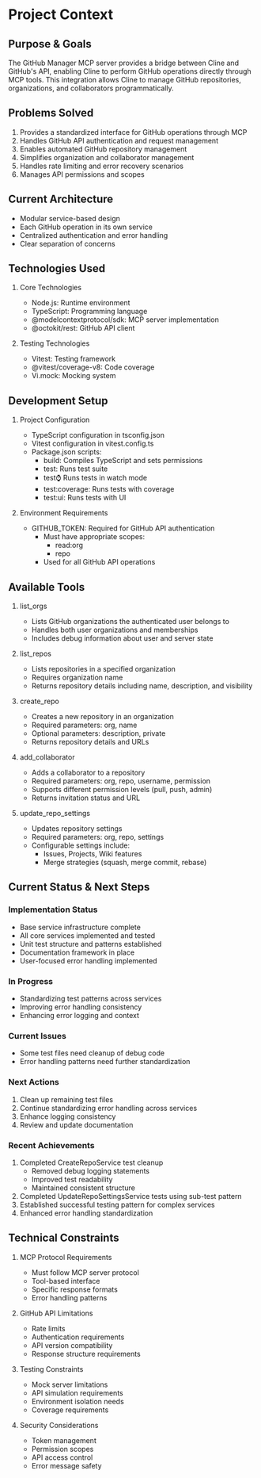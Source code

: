 # Project Context

## Purpose & Goals
The GitHub Manager MCP server provides a bridge between Cline and GitHub's API, enabling Cline to perform GitHub operations directly through MCP tools. This integration allows Cline to manage GitHub repositories, organizations, and collaborators programmatically.

## Problems Solved
1. Provides a standardized interface for GitHub operations through MCP
2. Handles GitHub API authentication and request management
3. Enables automated GitHub repository management
4. Simplifies organization and collaborator management
5. Handles rate limiting and error recovery scenarios
6. Manages API permissions and scopes

## Current Architecture
- Modular service-based design
- Each GitHub operation in its own service
- Centralized authentication and error handling
- Clear separation of concerns

## Technologies Used
1. Core Technologies
   - Node.js: Runtime environment
   - TypeScript: Programming language
   - @modelcontextprotocol/sdk: MCP server implementation
   - @octokit/rest: GitHub API client

2. Testing Technologies
   - Vitest: Testing framework
   - @vitest/coverage-v8: Code coverage
   - Vi.mock: Mocking system

## Development Setup
1. Project Configuration
   - TypeScript configuration in tsconfig.json
   - Vitest configuration in vitest.config.ts
   - Package.json scripts:
     * build: Compiles TypeScript and sets permissions
     * test: Runs test suite
     * test:watch: Runs tests in watch mode
     * test:coverage: Runs tests with coverage
     * test:ui: Runs tests with UI

2. Environment Requirements
   - GITHUB_TOKEN: Required for GitHub API authentication
     * Must have appropriate scopes:
       - read:org
       - repo
     * Used for all GitHub API operations

## Available Tools
1. list_orgs
   - Lists GitHub organizations the authenticated user belongs to
   - Handles both user organizations and memberships
   - Includes debug information about user and server state

2. list_repos
   - Lists repositories in a specified organization
   - Requires organization name
   - Returns repository details including name, description, and visibility

3. create_repo
   - Creates a new repository in an organization
   - Required parameters: org, name
   - Optional parameters: description, private
   - Returns repository details and URLs

4. add_collaborator
   - Adds a collaborator to a repository
   - Required parameters: org, repo, username, permission
   - Supports different permission levels (pull, push, admin)
   - Returns invitation status and URL

5. update_repo_settings
   - Updates repository settings
   - Required parameters: org, repo, settings
   - Configurable settings include:
     * Issues, Projects, Wiki features
     * Merge strategies (squash, merge commit, rebase)

## Current Status & Next Steps

### Implementation Status
- Base service infrastructure complete
- All core services implemented and tested
- Unit test structure and patterns established
- Documentation framework in place
- User-focused error handling implemented

### In Progress
- Standardizing test patterns across services
- Improving error handling consistency
- Enhancing error logging and context

### Current Issues
- Some test files need cleanup of debug code
- Error handling patterns need further standardization

### Next Actions
1. Clean up remaining test files
2. Continue standardizing error handling across services
3. Enhance logging consistency
4. Review and update documentation

### Recent Achievements
1. Completed CreateRepoService test cleanup
   - Removed debug logging statements
   - Improved test readability
   - Maintained consistent structure
2. Completed UpdateRepoSettingsService tests using sub-test pattern
3. Established successful testing pattern for complex services
4. Enhanced error handling standardization

## Technical Constraints
1. MCP Protocol Requirements
   - Must follow MCP server protocol
   - Tool-based interface
   - Specific response formats
   - Error handling patterns

2. GitHub API Limitations
   - Rate limits
   - Authentication requirements
   - API version compatibility
   - Response structure requirements

3. Testing Constraints
   - Mock server limitations
   - API simulation requirements
   - Environment isolation needs
   - Coverage requirements

4. Security Considerations
   - Token management
   - Permission scopes
   - API access control
   - Error message safety

